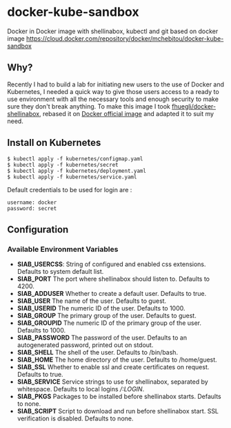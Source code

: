 # docker-kube-sandbox

Docker in Docker image with shellinabox, kubectl and git based on docker image https://cloud.docker.com/repository/docker/mchebitou/docker-kube-sandbox

## Why?
Recently I had to build a lab for initiating new users to the use of Docker and Kubernetes, I needed a quick way to give those users access to a ready to use environment with all the necessary tools and enough security to make sure they don't break anything.
To make this image I took [fhuegli/docker-shellinabox](https://github.com/fhuegli/docker-shellinabox),
rebased it on [Docker official image](https://hub.docker.com/_/docker) and adapted it to suit my need.

## Install on Kubernetes

    $ kubectl apply -f kubernetes/configmap.yaml
    $ kubectl apply -f kubernetes/secret
    $ kubectl apply -f kubernetes/deployment.yaml
    $ kubectl apply -f kubernetes/service.yaml

Default credentials to be used for login are :

    username: docker
    password: secret

## Configuration
### Available Environment Variables

 - **SIAB_USERCSS**: String of configured and enabled css extensions. Defaults to system default list.
 - **SIAB_PORT** The port where shellinabox should listen to. Defaults to 4200.
 - **SIAB_ADDUSER** Whether to create a default user. Defaults to true.
 - **SIAB_USER** The name of the user. Defaults to guest.
 - **SIAB_USERID** The numeric ID of the user. Defaults to 1000.
 - **SIAB_GROUP** The primary group of the user. Defaults to guest.
 - **SIAB_GROUPID** The numeric ID of the primary group of the user. Defaults to 1000.
 - **SIAB_PASSWORD** The password of the user. Defaults to an autogenerated password, printed out on stdout.
 - **SIAB_SHELL** The shell of the user. Defaults to /bin/bash.
 - **SIAB_HOME** The home directory of the user. Defaults to /home/guest.
 - **SIAB_SSL** Whether to enable ssl and create certificates on request. Defaults to true.
 - **SIAB_SERVICE** Service strings to use for shellinabox, separated by whitespace. Defaults to local logins */:LOGIN*.
 - **SIAB_PKGS** Packages to be installed before shellinabox starts. Defaults to none.
 - **SIAB_SCRIPT** Script to download and run before shellinabox start. SSL verification is disabled. Defaults to none.
